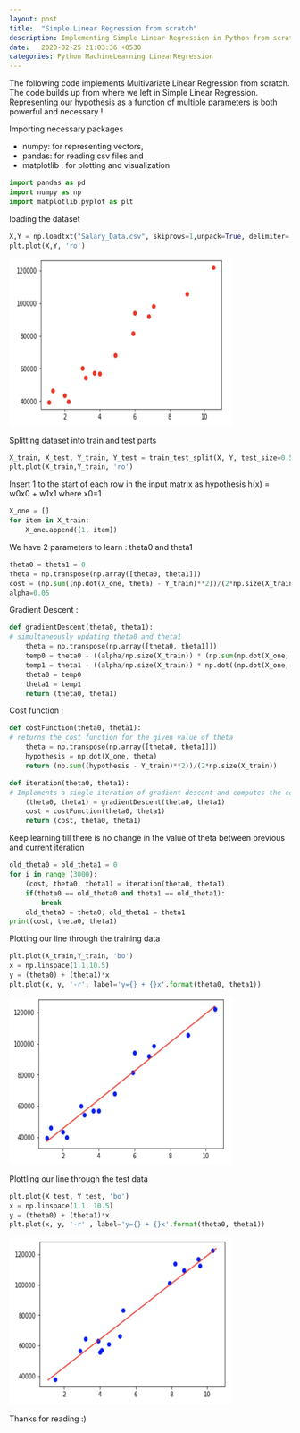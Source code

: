 ```yaml
---
layout: post
title:  "Simple Linear Regression from scratch"
description: Implementing Simple Linear Regression in Python from scratch
date:   2020-02-25 21:03:36 +0530
categories: Python MachineLearning LinearRegression
---
```


The following code implements Multivariate Linear Regression from scratch. The code builds up from where we left in Simple Linear Regression. Representing our hypothesis as a function of multiple parameters is both powerful and necessary !

Importing necessary packages
- numpy: for representing vectors,
- pandas: for reading csv files and
- matplotlib : for plotting and visualization

```python
import pandas as pd
import numpy as np
import matplotlib.pyplot as plt
```

loading the dataset
```python
X,Y = np.loadtxt("Salary_Data.csv", skiprows=1,unpack=True, delimiter=',')
plt.plot(X,Y, 'ro')
```

<img src = "https://raw.githubusercontent.com/SurajSubramanian/SurajSubramanian.github.io/master/_posts/images/scatterplot.png" width="400" height="300" /> 

Splitting dataset into train and test parts

```python
X_train, X_test, Y_train, Y_test = train_test_split(X, Y, test_size=0.50,random_state=0)
plt.plot(X_train,Y_train, 'ro')
```

Insert 1 to the start of each row in the input matrix as hypothesis h(x) = w0x0 + w1x1 where x0=1

```python
X_one = []
for item in X_train:
    X_one.append([1, item])
```

We have 2 parameters to learn : theta0 and theta1

```python
theta0 = theta1 = 0
theta = np.transpose(np.array([theta0, theta1]))
cost = (np.sum((np.dot(X_one, theta) - Y_train)**2))/(2*np.size(X_train))
alpha=0.05
```

Gradient Descent :

```python
def gradientDescent(theta0, theta1):
# simultaneously updating theta0 and theta1
    theta = np.transpose(np.array([theta0, theta1]))
    temp0 = theta0 - ((alpha/np.size(X_train)) * (np.sum(np.dot(X_one, theta) - Y_train)) )
    temp1 = theta1 - ((alpha/np.size(X_train)) * np.dot((np.dot(X_one, theta) - Y_train), np.transpose(X_train)))
    theta0 = temp0
    theta1 = temp1
    return (theta0, theta1)
```
Cost function :
```python
def costFunction(theta0, theta1):
# returns the cost function for the given value of theta
    theta = np.transpose(np.array([theta0, theta1]))
    hypothesis = np.dot(X_one, theta)
    return (np.sum((hypothesis - Y_train)**2))/(2*np.size(X_train))
```
```python
def iteration(theta0, theta1):
# Implements a single iteration of gradient descent and computes the cost
    (theta0, theta1) = gradientDescent(theta0, theta1)
    cost = costFunction(theta0, theta1)
    return (cost, theta0, theta1)
```
Keep learning till there is no change in the value of theta between previous and current iteration
```python
old_theta0 = old_theta1 = 0
for i in range (3000):
    (cost, theta0, theta1) = iteration(theta0, theta1)
    if(theta0 == old_theta0 and theta1 == old_theta1):
        break
    old_theta0 = theta0; old_theta1 = theta1
print(cost, theta0, theta1)
```
Plotting our line through the training data
```python
plt.plot(X_train,Y_train, 'bo')
x = np.linspace(1.1,10.5)
y = (theta0) + (theta1)*x
plt.plot(x, y, '-r', label='y={} + {}x'.format(theta0, theta1))
```

<img src = "https://raw.githubusercontent.com/SurajSubramanian/SurajSubramanian.github.io/master/_posts/images/fit_through_traindata.png" width="400" height="300" /> 

Plottling our line through the test data

```python
plt.plot(X_test, Y_test, 'bo')
x = np.linspace(1.1, 10.5)
y = (theta0) + (theta1)*x
plt.plot(x, y, '-r' , label='y={} + {}x'.format(theta0, theta1))
```

<img src = "https://raw.githubusercontent.com/SurajSubramanian/SurajSubramanian.github.io/master/_posts/images/fit_through_testdata.png" width="400" height="300" />

Thanks for reading :)
